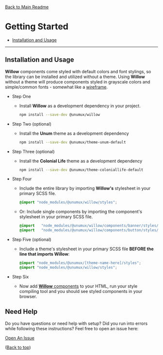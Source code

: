 [Back to Main Readme](../README.md)

# Getting Started

- [Installation and Usage](#installation-and-usage)

---

## Installation and Usage

**Willow** components come styled with default colors and font stylings, so the library can be installed and utilized without a theme. Using **Willow** without a theme will produce components styled in grayscale colors and simple/common fonts - somewhat like a [wireframe](https://en.wikipedia.org/wiki/Website_wireframe).

- Step One
  - Install **Willow** as a development dependency in your project.
      ```bash
      npm install --save-dev @unumux/willow
      ```

- Step Two (optional)
  - Install the **Unum** theme as a development dependency
      ```bash
      npm install --save-dev @unumux/theme-unum-default
      ```

- Step Three (optional)
  - Install the **Colonial Life** theme as a development dependency
      ```bash
      npm install --save-dev @unumux/theme-coloniallife-default
      ```

- Step Four
  - Include the entire library by importing **Willow's** stylesheet in your primary SCSS file.
      ```SCSS
      @import "node_modules/@unumux/willow/styles";
      ```

  - Or: Include single components by importing the component's stylesheet in your primary SCSS file.
      ```SCSS
      @import   "node_modules/@unumux/willow/components/banner/styles/banner";
      @import   "node_modules/@unumux/willow/components/button/styles/button";
      ```

- Step Five (optional)
  - Include a theme's stylesheet in your primary SCSS file **BEFORE the line that imports Willow**:
      ```SCSS
      @import "node_modules/@unumux/[theme-name-here]/styles";
      @import "node_modules/@unumux/willow/styles";
      ```

- Step Six
  - Now add [**Willow** components](../docs/components.md) to your HTML, run your style compiling tool and you should see styled components in your browser.

## Need Help

Do you have questions or need help with setup? Did you run into errors while following these instructions? Feel free to open an issue here:

[Open An Issue](https://github.com/unumux/willow/issues/new)

([Back to top](#getting-started))
